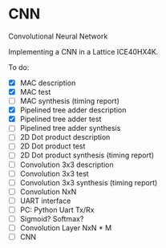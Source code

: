 
# CNN

Convolutional Neural Network

Implementing a CNN in a Lattice ICE40HX4K.

To do:

* [x] MAC description
* [x] MAC test
* [ ] MAC synthesis (timing report)
* [x] Pipelined tree adder description
* [x] Pipelined tree adder test
* [ ] Pipelined tree adder synthesis
* [ ] 2D Dot product description
* [ ] 2D Dot product test
* [ ] 2D Dot product synthesis (timing report)
* [ ] Convolution 3x3 description
* [ ] Convolution 3x3 test
* [ ] Convolution 3x3 synthesis (timing report)
* [ ] Convolution NxN
* [ ] UART interface
* [ ] PC: Python Uart Tx/Rx
* [ ] Sigmoid? Softmax?
* [ ] Convolution Layer NxN * M
* [ ] CNN